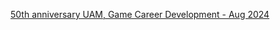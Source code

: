 [50th anniversary UAM, Game Career Development - Aug 2024](https://itzjac.github.io/bytecave/GamingCareerDevelopment-1hrVersion.pdf)
